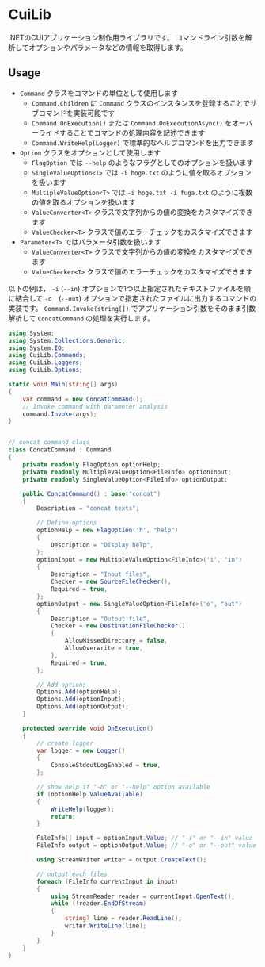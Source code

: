 # CuiLib

.NETのCUIアプリケーション制作用ライブラリです。
コマンドライン引数を解析してオプションやパラメータなどの情報を取得します。

## Usage

- `Command` クラスをコマンドの単位として使用します
  - `Command.Children` に `Command` クラスのインスタンスを登録することでサブコマンドを実装可能です
  - `Command.OnExecution()` または `Command.OnExecutionAsync()` をオーバーライドすることでコマンドの処理内容を記述できます
  - `Command.WriteHelp(Logger)` で標準的なヘルプコマンドを出力できます
- `Option` クラスをオプションとして使用します
  - `FlagOption` では `--help` のようなフラグとしてのオプションを扱います
  - `SingleValueOption<T>` では `-i hoge.txt` のように値を取るオプションを扱います
  - `MultipleValueOption<T>` では `-i hoge.txt -i fuga.txt` のように複数の値を取るオプションを扱います
  - `ValueConverter<T>` クラスで文字列からの値の変換をカスタマイズできます
  - `ValueChecker<T>` クラスで値のエラーチェックをカスタマイズできます
- `Parameter<T>` ではパラメータ引数を扱います
  - `ValueConverter<T>` クラスで文字列からの値の変換をカスタマイズできます
  - `ValueChecker<T>` クラスで値のエラーチェックをカスタマイズできます

以下の例は， `-i` (`--in`) オプションで1つ以上指定されたテキストファイルを順に結合して `-o`　(`--out`) オプションで指定されたファイルに出力するコマンドの実装です。
`Command.Invoke(string[])` でアプリケーション引数をそのまま引数解析して `ConcatCommand` の処理を実行します。

```cs
using System;
using System.Collections.Generic;
using System.IO;
using CuiLib.Commands;
using CuiLib.Loggers;
using CuiLib.Options;

static void Main(string[] args)
{
    var command = new ConcatCommand();
    // Invoke command with parameter analysis
    command.Invoke(args);
}


// concat command class
class ConcatCommand : Command
{
    private readonly FlagOption optionHelp;
    private readonly MultipleValueOption<FileInfo> optionInput;
    private readonly SingleValueOption<FileInfo> optionOutput;

    public ConcatCommand() : base("concat")
    {
        Description = "concat texts";

        // Define options
        optionHelp = new FlagOption('h', "help")
        {
            Description = "Display help",
        };
        optionInput = new MultipleValueOption<FileInfo>('i', "in")
        {
            Description = "Input files",
            Checker = new SourceFileChecker(),
            Required = true,
        };
        optionOutput = new SingleValueOption<FileInfo>('o', "out")
        {
            Description = "Output file",
            Checker = new DestinationFileChecker()
            {
                AllowMissedDirectory = false,
                AllowOverwrite = true,
            },
            Required = true,
        };

        // Add options
        Options.Add(optionHelp);
        Options.Add(optionInput);
        Options.Add(optionOutput);
    }

    protected override void OnExecution()
    {
        // create logger
        var logger = new Logger()
        {
            ConsoleStdoutLogEnabled = true,
        };

        // show help if "-h" or "--help" option available
        if (optionHelp.ValueAvailable)
        {
            WriteHelp(logger);
            return;
        }

        FileInfo[] input = optionInput.Value; // "-i" or "--in" value
        FileInfo output = optionOutput.Value; // "-o" or "--out" value

        using StreamWriter writer = output.CreateText();

        // output each files
        foreach (FileInfo currentInput in input)
        {
            using StreamReader reader = currentInput.OpenText();
            while (!reader.EndOfStream)
            {
                string? line = reader.ReadLine();
                writer.WriteLine(line);
            }
        }
    }
}
```
